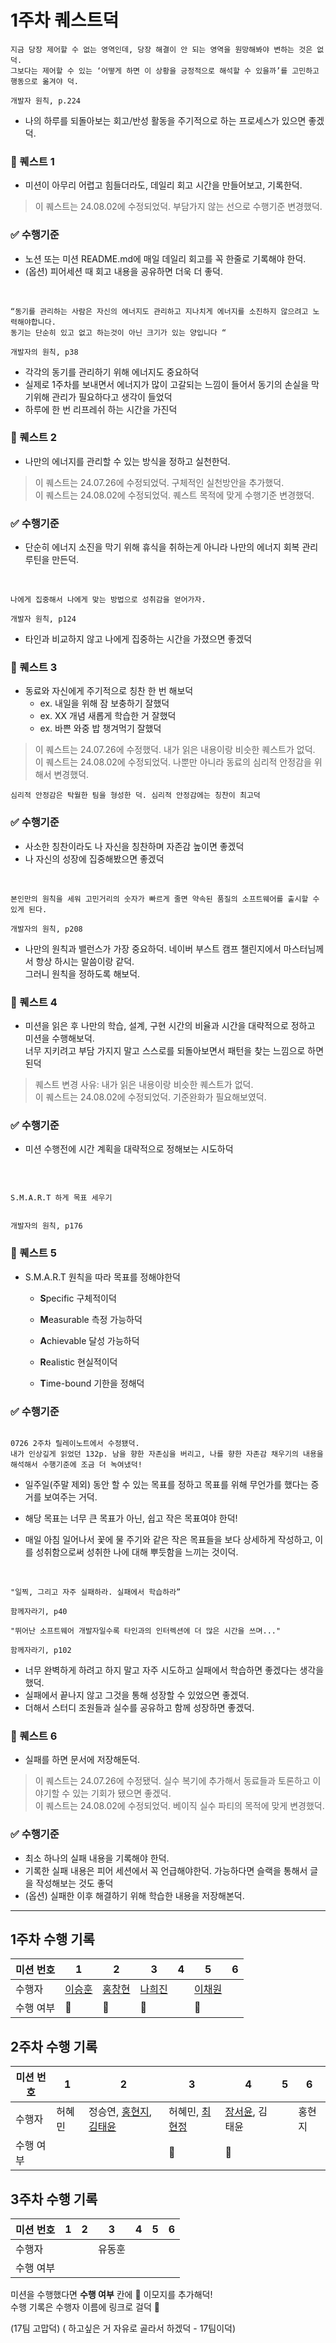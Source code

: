 # 1주차 퀘스트덕

```
지금 당장 제어할 수 없는 영역인데, 당장 해결이 안 되는 영역을 원망해봐야 변하는 것은 없덕.
그보다는 제어할 수 있는 ‘어떻게 하면 이 상황을 긍정적으로 해석할 수 있을까’를 고민하고 행동으로 옮겨야 덕.

개발자 원칙, p.224
```

- 나의 하루를 되돌아보는 회고/반성 활동을 주기적으로 하는 프로세스가 있으면 좋겠덕.

### 🐤 퀘스트 1

- 미션이 아무리 어렵고 힘들더라도, 데일리 회고 시간을 만들어보고, 기록한덕.

> 이 퀘스트는 24.08.02에 수정되었덕. 부담가지 않는 선으로 수행기준 변경했덕.  

### ✅ 수행기준

- 노션 또는 미션 README.md에 매일 데일리 회고를 꼭 한줄로 기록해야 한덕.
- (옵션) 피어세션 때 회고 내용을 공유하면 더욱 더 좋덕.



<br />

```
“동기를 관리하는 사람은 자신의 에너지도 관리하고 지나치게 에너지를 소진하지 않으려고 노력해야합니다.
동기는 단순히 있고 없고 하는것이 아닌 크기가 있는 양입니다 “

개발자의 원칙, p38
```

- 각각의 동기를 관리하기 위해 에너지도 중요하덕
- 실제로 1주차를 보내면서 에너지가 많이 고갈되는 느낌이 들어서 동기의 손실을 막기위해 관리가 필요하다고 생각이 들었덕
- 하루에 한 번 리프레쉬 하는 시간을 가진덕

### 🐤 퀘스트 2

- 나만의 에너지를 관리할 수 있는 방식을 정하고 실천한덕.

> 이 퀘스트는 24.07.26에 수정되었덕. 구체적인 실천방안을 추가했덕.  
> 이 퀘스트는 24.08.02에 수정되었덕. 퀘스트 목적에 맞게 수행기준 변경했덕.  

### ✅ 수행기준

- 단순히 에너지 소진을 막기 위해 휴식을 취하는게 아니라 나만의 에너지 회복 관리 루틴을 만든덕.

  <br />

```
나에게 집중해서 나에게 맞는 방법으로 성취감을 얻어가자.

개발자 원칙, p124

```

- 타인과 비교하지 않고 나에게 집중하는 시간을 가졌으면 좋겠덕

### 🐤 퀘스트 3

- 동료와 자신에게 주기적으로 칭찬 한 번 해보덕
  - ex. 내일을 위해 잠 보충하기 잘했덕
  - ex. XX 개념 새롭게 학습한 거 잘했덕
  - ex. 바쁜 와중 밥 챙겨먹기 잘했덕

> 이 퀘스트는 24.07.26에 수정했덕. 내가 읽은 내용이랑 비슷한 퀘스트가 없덕.  
> 이 퀘스트는 24.08.02에 수정되었덕. 나뿐만 아니라 동료의 심리적 안정감을 위해서 변경했덕.  

````
심리적 안정감은 탁월한 팀을 형성한 덕. 심리적 안정감에는 칭찬이 최고덕  
````

### ✅ 수행기준

- 사소한 칭찬이라도 나 자신을 칭찬하며 자존감 높이면 좋겠덕
- 나 자신의 성장에 집중해봤으면 좋겠덕

<br />

```
본인만의 원칙을 세워 고민거리의 숫자가 빠르게 줄면 약속된 품질의 소프트웨어를 출시할 수 있게 된다.

개발자의 원칙, p208
```

- 나만의 원칙과 밸런스가 가장 중요하덕. 네이버 부스트 캠프 챌린지에서 마스터님께서 항상 하시는 말씀이랑 같덕.<br>
  그러니 원칙을 정하도록 해보덕.

### 🐤 퀘스트 4

- 미션을 읽은 후 나만의 학습, 설계, 구현 시간의 비율과 시간을 대략적으로 정하고 미션을 수행해보덕.<br>너무 지키려고 부담 가지지 말고 스스로를 되돌아보면서 패턴을 찾는 느낌으로 하면 된덕  

> 퀘스트 변경 사유: 내가 읽은 내용이랑 비슷한 퀘스트가 없덕.  
> 이 퀘스트는 24.08.02에 수정되었덕. 기준완화가 필요해보였덕.  

### ✅ 수행기준

- 미션 수행전에 시간 계획을 대략적으로 정해보는 시도하덕  

<br />

```

S.M.A.R.T 하게 목표 세우기


개발자의 원칙, p176

```

### 🐤 퀘스트 5

- S.M.A.R.T 원칙을 따라 목표를 정해야한덕

  - **S**pecific 구체적이덕

  - **M**easurable 측정 가능하덕

  - **A**chievable 달성 가능하덕

  - **R**ealistic 현실적이덕

  - **T**ime-bound 기한을 정해덕

### ✅ 수행기준

```

0726 2주차 릴레이노트에서 수정됐덕.
내가 인상깊게 읽었던 132p. 남을 향한 자존심을 버리고, 나를 향한 자존감 채우기의 내용을 해석해서 수행기준에 조금 더 녹여냈덕!

```

- 일주일(주말 제외) 동안 할 수 있는 목표를 정하고 목표를 위해 무언가를 했다는 증거를 보여주는 거덕.

- 해당 목표는 너무 큰 목표가 아닌, 쉽고 작은 목표여야 한덕!

- 매일 아침 일어나서 꽃에 물 주기와 같은 작은 목표들을 보다 상세하게 작성하고, 이를 성취함으로써 성취한 나에 대해 뿌듯함을 느끼는 것이덕.

<br />

```
"일찍, 그리고 자주 실패하라. 실패에서 학습하라”

함께자라기, p40

"뛰어난 소프트웨어 개발자일수록 타인과의 인터렉션에 더 많은 시간을 쓰며..."

함께자라기, p102
```

- 너무 완벽하게 하려고 하지 말고 자주 시도하고 실패에서 학습하면 좋겠다는 생각을 했덕.
- 실패에서 끝나지 않고 그것을 통해 성장할 수 있었으면 좋겠덕.
- 더해서 스터디 조원들과 실수를 공유하고 함께 성장하면 좋겠덕.

### 🐤 퀘스트 6

- 실패를 하면 문서에 저장해둔덕.  

> 이 퀘스트는 24.07.26에 수정됐덕. 실수 복기에 추가해서 동료들과 토론하고 이야기할 수 있는 기회가 됐으면 좋겠덕.  
> 이 퀘스트는 24.08.02에 수정되었덕. 베이직 실수 파티의 목적에 맞게 변경했덕.  

### ✅ 수행기준

- 최소 하나의 실패 내용을 기록해야 한덕.  
- 기록한 실패 내용은 피어 세션에서 꼭 언급해야한덕. 가능하다면 슬랙을 통해서 글을 작성해보는 것도 좋덕  
- (옵션) 실패한 이후 해결하기 위해 학습한 내용을 저장해본덕.  

---

## 1주차 수행 기록

| 미션 번호 | 1                       | 2                       | 3                       | 4   | 5                       | 6   |
| --------- | ----------------------- | ----------------------- | ----------------------- | --- | ----------------------- | --- |
| 수행자    | [이승훈](./S053_1-1.md) | [홍창현](./J280_1-2.md) | [나희진](./J082_1-3.md) |     | [이채원](./J289_1-5.md) |     |
| 수행 여부 | 🐤                      | 🐤                      | 🐤                      |     | 🐤                      |     |

## 2주차 수행 기록

| 미션 번호 | 1   | 2   | 3   | 4   | 5   | 6   |
| --------- | --- | --- | --- | --- | --- | --- |
| 수행자    | 허혜민 | 정승연, [홍현지](./J281_2_2.md), [김태윤](./J072_2-2.md) | 허혜민, [최현정](./K052_2-3.md) | [장서윤](./J213_2-4.md), 김태윤 |     | 홍현지 |
| 수행 여부 |     |     | 🐤    | 🐤   |     |     |


## 3주차 수행 기록

| 미션 번호 | 1   | 2   | 3   | 4   | 5   | 6   |
| --------- | --- | --- | --- | --- | --- | --- |
| 수행자    |  |  |  유동훈  |     |  |
| 수행 여부 |     |     |     |   |     |     |

미션을 수행했다면 **수행 여부** 칸에 🐤 이모지를 추가해덕!  
수행 기록은 수행자 이름에 링크로 걸덕 🔗

(17팀 고맙덕)  ( 하고싶은 거 자유로 골라서 하겠덕 - 17팀이덕)
